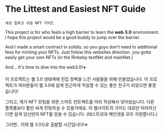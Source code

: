 # The Littest and Easiest NFT Guide
`세상 힙하고 쉬운 NFT 가이드`

This project is for who feels a high barrier to learn the **web 3.0** environment.
I hope this project would be a good buddy to jump over the barrier.

And I made a smart contract in solidiy. so you guys don't need to additional fees for minting your NFTs.
Just follow this websites direction. you gotta easily get your own NFTs (in the Rinkeby testNet and mainNet.)

And... It's time to dive into the web3.0!✈️


이 프로젝트는 웹 3.0 생태계에 진입 장벽을 느낀 사람들을 위해 만들었습니다.
이 프로젝트가 여러분들이 웹 3.0에 쉽게 친근하게 적응할 수 있는 좋은 친구가 되었으면 좋겠습니다!

그리고, 제가 NFT 민팅을 위한 스마트 컨트랙트를 미리 작성해서 넣어놨습니다. 다른 플랫폼보다 훨씬 싸게 민팅하실 수 있을거에요.
이 웹사이트의 가이드 대로만 따라하신다면 쉽게 당신만의 NFT를 얻을 수 있습니다. (테스트넷과 메인넷을 모두 지원합니다.)

그러면.. 이제 웹 3.0으로 출발할 시간입니다!✈️